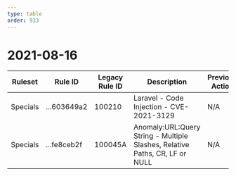 ```yaml
---
type: table
order: 933
---
```


# 2021-08-16

<TableWrap><table style="width: 100%">

<thead>
  <tr>
    <th>Ruleset</th>
    <th>Rule ID</th>
    <th>Legacy Rule ID</th>
    <th>Description</th>
    <th>Previous Action</th>
    <th>New Action</th>
  </tr>
</thead>
<tbody>
  <tr>
    <td>Specials</td>
    <td>...603649a2</td>
    <td>100210</td>
    <td>Laravel - Code Injection - CVE-2021-3129</td>
    <td>N/A</td>
    <td>Block</td>
  </tr>
  <tr>
    <td>Specials</td>
    <td>...fe8ceb2f</td>
    <td>100045A</td>
    <td>
      Anomaly:URL:Query String - Multiple Slashes, Relative Paths, CR, LF or
      NULL
    </td>
    <td>N/A</td>
    <td>Disabled</td>
  </tr>
</tbody>

</table></TableWrap>
